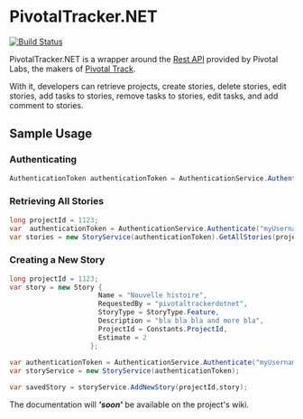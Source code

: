 PivotalTracker.NET
==================

[![Build Status](https://travis-ci.org/Charcoals/PivotalTracker.NET.svg?branch=master)](https://travis-ci.org/Charcoals/PivotalTracker.NET)

PivotalTracker.NET is a wrapper around the [Rest API](https://www.pivotaltracker.com/help/api) provided by Pivotal Labs, the makers of [Pivotal Track](https://www.pivotaltracker.com).

With it, developers can retrieve projects, create stories, delete stories, edit stories, add tasks to stories, remove tasks to stories, edit tasks, and add comment to stories.


Sample Usage
-------------

### Authenticating

```csharp
AuthenticationToken authenticationToken = AuthenticationService.Authenticate("user", "pass");
```

### Retrieving All Stories

```csharp
long projectId = 1123;
var  authenticationToken = AuthenticationService.Authenticate("myUsername", "myPassword");
var stories = new StoryService(authenticationToken).GetAllStories(projectId);
```

### Creating a New Story

```csharp
long projectId = 1123;
var story = new Story {
                      Name = "Nouvelle histoire",
                      RequestedBy = "pivotaltrackerdotnet",
                      StoryType = StoryType.Feature,
                      Description = "bla bla bla and more bla",
                      ProjectId = Constants.ProjectId,
                      Estimate = 2
                    };
                    
var authenticationToken = AuthenticationService.Authenticate("myUsername", "myPassword");
var storyService = new StoryService(authenticationToken);

var savedStory = storyService.AddNewStory(projectId,story);

```

The documentation will <i><b>'soon'</b></i> be available on the project's wiki.
